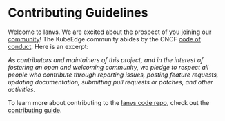 # Contributing Guidelines

Welcome to Ianvs. We are excited about the prospect of you joining our [community](https://github.com/kubeedge/community)! The KubeEdge community abides by the CNCF [code of conduct](CODE-OF-CONDUCT.md). Here is an excerpt:

_As contributors and maintainers of this project, and in the interest of fostering an open and welcoming community, we pledge to respect all people who contribute through reporting issues, posting feature requests, updating documentation, submitting pull requests or patches, and other activities._

To learn more about contributing to the [Ianvs code repo](README.md), check out the [contributing guide](docs/guides).
